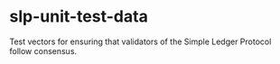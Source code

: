 # slp-unit-test-data
Test vectors for ensuring that validators of the Simple Ledger Protocol follow consensus.
